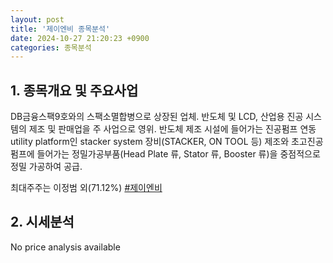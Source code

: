 ```yaml
---
layout: post
title: '제이엔비 종목분석'
date: 2024-10-27 21:20:23 +0900
categories: 종목분석
---
```


## 1. 종목개요 및 주요사업

DB금융스팩9호와의 스팩소멸합병으로 상장된 업체. 반도체 및 LCD, 산업용 진공 시스템의 제조 및 판매업을 주 사업으로 영위. 반도체 제조 시설에 들어가는 진공펌프 연동 utility platform인 stacker system 장비(STACKER, ON TOOL 등) 제조와 초고진공 펌프에 들어가는 정밀가공부품(Head Plate 류, Stator 류, Booster 류)을 중점적으로 정밀 가공하여 공급.

최대주주는 이정범 외(71.12%)
[#제이엔비](#)

## 2. 시세분석

No price analysis available
